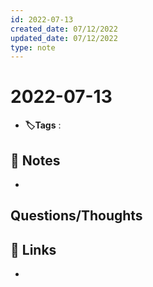 ```yaml
---
id: 2022-07-13
created_date: 07/12/2022
updated_date: 07/12/2022
type: note
---
```


#  2022-07-13
- **🏷️Tags** :   
[ ](#anki-card)
## 📝 Notes
- 


## Questions/Thoughts


## 🔗 Links
- 